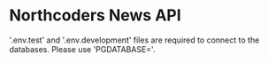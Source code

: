 # Northcoders News API

'.env.test' and '.env.development' files are required to connect to the databases. Please use 'PGDATABASE=<name of database>'.